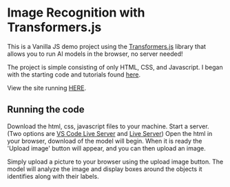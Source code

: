 # Image Recognition with Transformers.js

This is a Vanilla JS demo project using the [Transformers.js](https://huggingface.co/docs/transformers.js/en/index) library that allows you to run AI models in the browser, no server needed!

The project is simple consisting of only HTML, CSS, and Javascript. I began with the starting code and tutorials found [here](https://huggingface.co/docs/transformers.js/en/tutorials/vanilla-js).

View the site running [HERE](https://sdbenezra.github.io/sdbenezra-TJS-ObjectDetection/).


## Running the code

Download the html, css, javascript files to your machine. 
Start a server. (Two options are [VS Code Live Server](https://github.com/ritwickdey/vscode-live-server/tree/428e01caf02bfa7ee75741df0f02fc9d2b5b0999) and [Live Server](https://www.npmjs.com/package/live-server)) Open the html in your browser, download of the model will begin. When it is ready the 'Upload image' button will appear, and you can then upload an image.

Simply upload a picture to your browser using the upload image button. The model will analyze the image and display boxes around the objects it identifies along with their labels.

